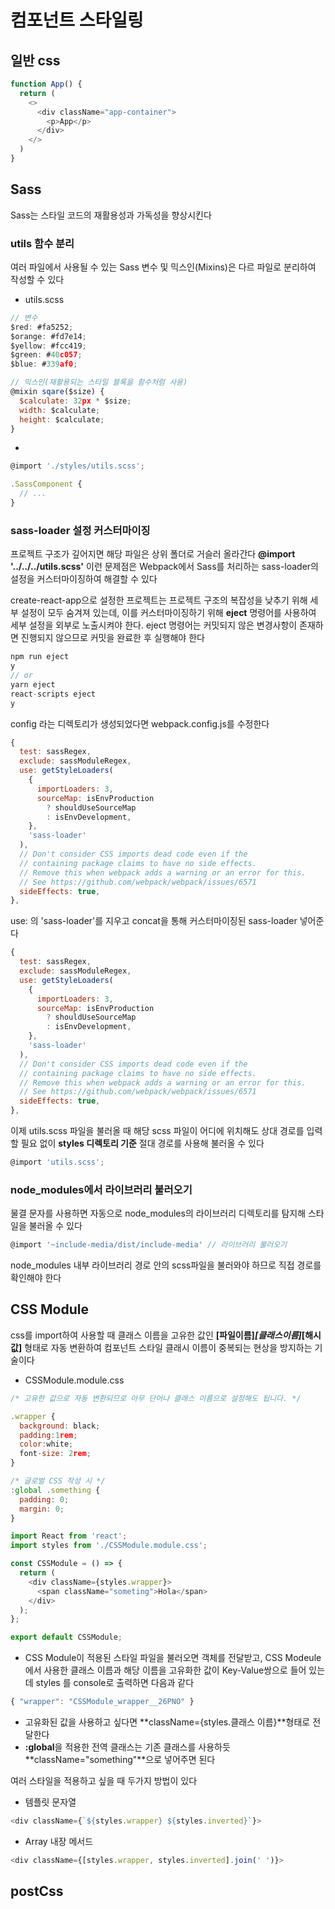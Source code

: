# 컴포넌트 스타일링

## 일반 css
```js
function App() {
  return (
    <>
      <div className="app-container">
        <p>App</p>
      </div>
    </>
  )
}
```


## Sass

Sass는 스타일 코드의 재활용성과 가독성을 향상시킨다

### utils 함수 분리
여러 파일에서 사용될 수 있는 Sass 변수 및 믹스인(Mixins)은 다르 파일로 분리하여 작성할 수 있다

- utils.scss
```js
// 변수
$red: #fa5252;
$orange: #fd7e14;
$yellow: #fcc419;
$green: #40c057;
$blue: #339af0;

// 믹스인(재활용되는 스타일 블록을 함수처럼 사용)
@mixin sqare($size) {
  $calculate: 32px * $size;
  width: $calculate;
  height: $calculate;
}
```
- 
```js
@import './styles/utils.scss';

.SassComponent {
  // ...
}
```

### sass-loader 설정 커스터마이징
프로젝트 구조가 깊어지면 해당 파일은 상위 폴더로 거슬러 올라간다
**@import '../../../utils.scss'**
이런 문제점은 Webpack에서 Sass를 처리하는 sass-loader의 설정을 커스터마이징하여 해결할 수 있다

create-react-app으로 설정한 프로젝트는 프로젝트 구조의 복잡성을 낮추기 위해 세부 설정이 모두 숨겨져 있는데, 이를 커스터마이징하기 위해 **eject** 명령어를 사용하여 세부 설정을 외부로 노출시켜야 한다. eject 명령어는 커밋되지 않은 변경사항이 존재하면
진행되지 않으므로 커밋을 완료한 후 실행해야 한다
```js
npm run eject
y
// or
yarn eject
react-scripts eject
y
```
config 라는 디렉토리가 생성되었다면 webpack.config.js를 수정한다
```js
{
  test: sassRegex,
  exclude: sassModuleRegex,
  use: getStyleLoaders(
    {
      importLoaders: 3,
      sourceMap: isEnvProduction
        ? shouldUseSourceMap
        : isEnvDevelopment,
    },
    'sass-loader'
  ),
  // Don't consider CSS imports dead code even if the
  // containing package claims to have no side effects.
  // Remove this when webpack adds a warning or an error for this.
  // See https://github.com/webpack/webpack/issues/6571
  sideEffects: true,
},
```
use: 의 'sass-loader'를 지우고 concat을 통해 커스터마이징된 sass-loader 넣어준다
```js
{
  test: sassRegex,
  exclude: sassModuleRegex,
  use: getStyleLoaders(
    {
      importLoaders: 3,
      sourceMap: isEnvProduction
        ? shouldUseSourceMap
        : isEnvDevelopment,
    },
    'sass-loader'
  ),
  // Don't consider CSS imports dead code even if the
  // containing package claims to have no side effects.
  // Remove this when webpack adds a warning or an error for this.
  // See https://github.com/webpack/webpack/issues/6571
  sideEffects: true,
},
```
이제 utils.scss 파일을 불러올 때 해당 scss 파일이 어디에 위치해도 상대 경로를 입력할 필요 없이 **styles 디렉토리 기준** 절대 경로를 사용해 불러올 수 있다
```js
@import 'utils.scss';
```

### node_modules에서 라이브러리 불러오기
물결 문자를 사용하면 자동으로 node_modules의 라이브러리 디렉토리를 탐지해 스타일을 불러올 수 있다
```js
@import '~include-media/dist/include-media' // 라이브러리 불러오기
```
node_modules 내부 라이브러리 경로 안의 scss파일을 불러와야 하므로 직접 경로를 확인해야 한다


## CSS Module

css를 import하여 사용할 때 클래스 이름을 고유한 값인 **[파일이름]_[클래스이름]_[해시값]** 형태로 자동 변환하여 컴포넌트 스타일 클래시 이름이 중복되는 현상을 방지하는 기술이다

- CSSModule.module.css
```js
/* 고유한 값으로 자동 변환되므로 아무 단어나 클래스 이름으로 설정해도 됩니다. */

.wrapper {
  background: black;
  padding:1rem;
  color:white;
  font-size: 2rem;
}

/* 글로벌 CSS 작성 시 */
:global .something {
  padding: 0;
  margin: 0;
}
```
```js
import React from 'react';
import styles from './CSSModule.module.css';

const CSSModule = () => {
  return (
    <div className={styles.wrapper}>
      <span className="someting">Hola</span>
    </div>
  );
};

export default CSSModule;
```
- CSS Module이 적용된 스타일 파일을 불러오면 객체를 전달받고, CSS Modeule에서 사용한 클래스 이름과 해당 이름을 고유화한 값이 Key-Value쌍으로 들어 있는데
styles 를 console로 출력하면 다음과 같다
```js
{ "wrapper": "CSSModule_wrapper__26PNO" }
```
- 고유화된 값을 사용하고 싶다면 **className={styles.클래스 이름}**형태로 전달한다
- **:global**을 적용한 전역 클래스는 기존 클래스를 사용하듯 **className="something"**으로 넣어주면 된다

여러 스타일을 적용하고 싶을 때 두가지 방법이 있다
- 템플릿 문자열
```js
<div className={`${styles.wrapper} ${styles.inverted}`}>
```
- Array 내장 메서드
```js
<div className={[styles.wrapper, styles.inverted].join(' ')}>
```


## postCss